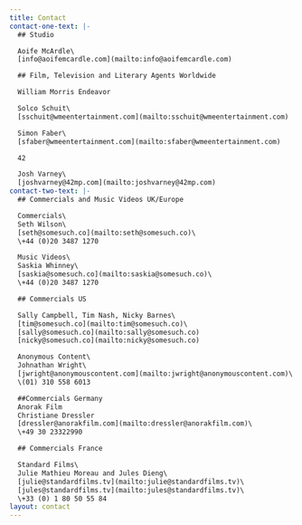 ```yaml
---
title: Contact
contact-one-text: |-
  ## Studio

  Aoife McArdle\
  [info@aoifemcardle.com](mailto:info@aoifemcardle.com)

  ## Film, Television and Literary Agents Worldwide

  William Morris Endeavor

  Solco Schuit\
  [sschuit@wmeentertainment.com](mailto:sschuit@wmeentertainment.com)

  Simon Faber\
  [sfaber@wmeentertainment.com](mailto:sfaber@wmeentertainment.com)

  42

  Josh Varney\
  [joshvarney@42mp.com](mailto:joshvarney@42mp.com)
contact-two-text: |-
  ## Commercials and Music Videos UK/Europe

  Commercials\
  Seth Wilson\
  [seth@somesuch.co](mailto:seth@somesuch.co)\
  \+44 (0)20 3487 1270

  Music Videos\
  Saskia Whinney\
  [saskia@somesuch.co](mailto:saskia@somesuch.co)\
  \+44 (0)20 3487 1270

  ## Commercials US

  Sally Campbell, Tim Nash, Nicky Barnes\
  [tim@somesuch.co](mailto:tim@somesuch.co)\
  [sally@somesuch.co](mailto:sally@somesuch.co)
  [nicky@somesuch.co](mailto:nicky@somesuch.co)

  Anonymous Content\
  Johnathan Wright\
  [jwright@anonymouscontent.com](mailto:jwright@anonymouscontent.com)\
  \(01) 310 558 6013

  ##Commercials Germany
  Anorak Film
  Christiane Dressler
  [dressler@anorakfilm.com](mailto:dressler@anorakfilm.com)\
  \+49 30 23322990

  ## Commercials France

  Standard Films\
  Julie Mathieu Moreau and Jules Dieng\
  [julie@standardfilms.tv](mailto:julie@standardfilms.tv)\
  [jules@standardfilms.tv](mailto:jules@standardfilms.tv)\
  \+33 (0) 1 80 50 55 84
layout: contact
---
```


